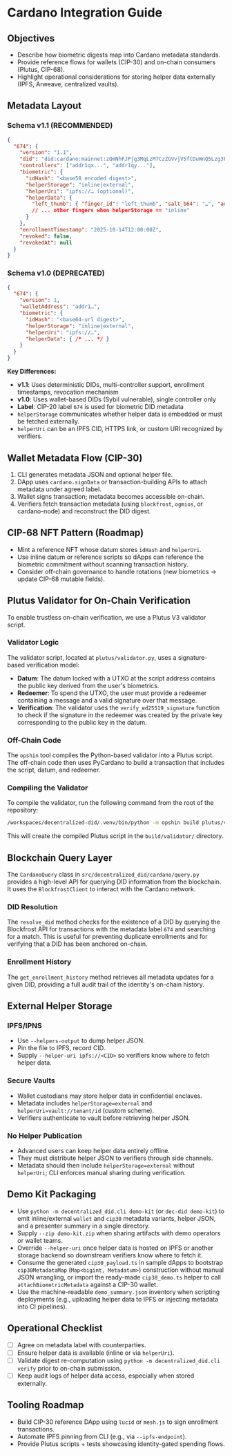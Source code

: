 # Cardano Integration Guide

## Objectives
- Describe how biometric digests map into Cardano metadata standards.
- Provide reference flows for wallets (CIP-30) and on-chain consumers (Plutus, CIP-68).
- Highlight operational considerations for storing helper data externally (IPFS, Arweave, centralized vaults).

## Metadata Layout

### Schema v1.1 (RECOMMENDED)
```json
{
  "674": {
    "version": "1.1",
    "did": "did:cardano:mainnet:zQmNhFJPjg3MqLzM7CzZGVvjV5fCDuWnQ5Lzg3FHKfNm4tS",
    "controllers": ["addr1qx...", "addr1qy..."],
    "biometric": {
      "idHash": "<base58 encoded digest>",
      "helperStorage": "inline|external",
      "helperUri": "ipfs://… (optional)",
      "helperData": {
        "left_thumb": { "finger_id": "left_thumb", "salt_b64": "…", "auth_b64": "…" }
        // ... other fingers when helperStorage == "inline"
      }
    },
    "enrollmentTimestamp": "2025-10-14T12:00:00Z",
    "revoked": false,
    "revokedAt": null
  }
}
```

### Schema v1.0 (DEPRECATED)
```json
{
  "674": {
    "version": 1,
    "walletAddress": "addr1…",
    "biometric": {
      "idHash": "<base64-url digest>",
      "helperStorage": "inline|external",
      "helperUri": "ipfs://…",
      "helperData": { /* ... */ }
    }
  }
}
```

**Key Differences:**
- **v1.1**: Uses deterministic DIDs, multi-controller support, enrollment timestamps, revocation mechanism
- **v1.0**: Uses wallet-based DIDs (Sybil vulnerable), single controller only
- **Label**: CIP-20 label `674` is used for biometric DID metadata
- `helperStorage` communicates whether helper data is embedded or must be fetched externally.
- `helperUri` can be an IPFS CID, HTTPS link, or custom URI recognized by verifiers.

## Wallet Metadata Flow (CIP-30)
1. CLI generates metadata JSON and optional helper file.
2. DApp uses `cardano.signData` or transaction-building APIs to attach metadata under agreed label.
3. Wallet signs transaction; metadata becomes accessible on-chain.
4. Verifiers fetch transaction metadata (using `blockfrost`, `ogmios`, or cardano-node) and reconstruct the DID digest.

## CIP-68 NFT Pattern (Roadmap)
- Mint a reference NFT whose datum stores `idHash` and `helperUri`.
- Use inline datum or reference scripts so dApps can reference the biometric commitment without scanning transaction history.
- Consider off-chain governance to handle rotations (new biometrics -> update CIP-68 mutable fields).

## Plutus Validator for On-Chain Verification
To enable trustless on-chain verification, we use a Plutus V3 validator script.

### Validator Logic
The validator script, located at `plutus/validator.py`, uses a signature-based verification model:
-   **Datum**: The datum locked with a UTXO at the script address contains the public key derived from the user's biometrics.
-   **Redeemer**: To spend the UTXO, the user must provide a redeemer containing a message and a valid signature over that message.
-   **Verification**: The validator uses the `verify_ed25519_signature` function to check if the signature in the redeemer was created by the private key corresponding to the public key in the datum.

### Off-Chain Code
The `opshin` tool compiles the Python-based validator into a Plutus script. The off-chain code then uses PyCardano to build a transaction that includes the script, datum, and redeemer.

### Compiling the Validator
To compile the validator, run the following command from the root of the repository:
```bash
/workspaces/decentralized-did/.venv/bin/python -m opshin build plutus/validator.py
```
This will create the compiled Plutus script in the `build/validator/` directory.

## Blockchain Query Layer
The `CardanoQuery` class in `src/decentralized_did/cardano/query.py` provides a high-level API for querying DID information from the blockchain. It uses the `BlockfrostClient` to interact with the Cardano network.

### DID Resolution
The `resolve_did` method checks for the existence of a DID by querying the Blockfrost API for transactions with the metadata label `674` and searching for a match. This is useful for preventing duplicate enrollments and for verifying that a DID has been anchored on-chain.

### Enrollment History
The `get_enrollment_history` method retrieves all metadata updates for a given DID, providing a full audit trail of the identity's on-chain history.


## External Helper Storage
### IPFS/IPNS
- Use `--helpers-output` to dump helper JSON.
- Pin the file to IPFS, record CID.
- Supply `--helper-uri ipfs://<CID>` so verifiers know where to fetch helper data.

### Secure Vaults
- Wallet custodians may store helper data in confidential enclaves.
- Metadata includes `helperStorage=external` and `helperUri=vault://tenant/id` (custom scheme).
- Verifiers authenticate to vault before retrieving helper JSON.

### No Helper Publication
- Advanced users can keep helper data entirely offline.
- They must distribute helper JSON to verifiers through side channels.
- Metadata should then include `helperStorage=external` without `helperUri`; CLI enforces manual sharing during verification.

## Demo Kit Packaging
- Use `python -m decentralized_did.cli demo-kit` (or `dec-did demo-kit`) to emit inline/external `wallet` and `cip30` metadata variants, helper JSON, and a presenter summary in a single directory.
- Supply `--zip demo-kit.zip` when sharing artifacts with demo operators or wallet teams.
- Override `--helper-uri` once helper data is hosted on IPFS or another storage backend so downstream verifiers know where to fetch it.
- Consume the generated `cip30_payload.ts` in sample dApps to bootstrap `cip30MetadataMap` (`Map<bigint, Metadatum>`) construction without manual JSON wrangling, or import the ready-made `cip30_demo.ts` helper to call `attachBiometricMetadata` against a CIP-30 wallet.
- Use the machine-readable `demo_summary.json` inventory when scripting deployments (e.g., uploading helper data to IPFS or injecting metadata into CI pipelines).

## Operational Checklist
- [ ] Agree on metadata label with counterparties.
- [ ] Ensure helper data is available (inline or via `helperUri`).
- [ ] Validate digest re-computation using `python -m decentralized_did.cli verify` prior to on-chain submission.
- [ ] Keep audit logs of helper data access, especially when stored externally.

## Tooling Roadmap
- Build CIP-30 reference DApp using `lucid` or `mesh.js` to sign enrollment transactions.
- Automate IPFS pinning from CLI (e.g., via `--ipfs-endpoint`).
- Provide Plutus scripts + tests showcasing identity-gated spending flows.
